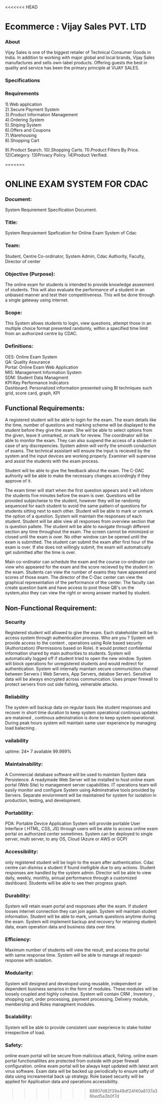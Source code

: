 <<<<<<< HEAD
# Ecommerce : Vijay Sales PVT. LTD

### About

Vijay Sales is one of the biggest retailer of Technical Consumer Goods in India. In addition to working with major global and local brands, Vijay Sales manufactures and sells own-label products. Offering guests the best in quality and service has been the primary principle at VIJAY SALES.

### Specifications


### Requirements

1).Web application<br>
2).Secure Payment System<br>
3).Product Information Management<br>
4).Ordering System<br>
5).Shiping System<br>
6).Offers and Coupons<br>
7).Warehousing<br>
8).Shopping Cart

9).Product Search.
10).Shopping Carts.
11).Product Filters By Price.
12)Category.
13)Privacy Policy.
14)Product Verified.

=======
# ONLINE EXAM SYSTEM FOR CDAC

### Document:
System Requirement Specification Document.

### Title:
System Reqruiement Spefication for Online Exam System of Cdac

### Team:
Student, Centre Co-ordinator, System Admin, Cdac Authority, Faculty, Director of center

### Objective (Purpose):
The online exam for students is intended to provide knowledge assesment of students. This will also evaluate the performance of a student in an unbiased manner and test their competitiveness. This will be done through a single gateway using internet. 

### Scope:
This System allows students to login, view questions, attempt those in an multiple choice format presented randomly, within a specified time limit from an authorized centre by CDAC. 


### Definitions:
OES: Online Exam System <br>
QA:  Quality Assurance <br>
Portal: Online Exam Web Application <br>
MIS: Management Information System <br>
SDM: Student Data Managment <br>
KPI:Key Performance Indicators <br>
Dashboard: Personalized information presented using  BI techniques such grid, score card, graph, KPI <br>

## Functional Requirements:
A registered student will be able to login for the exam. The exam details like the time, number of questions and marking scheme will be displayed to the student before they give the exam. She will be able to select options from the given, leave it unmarked, or mark for review. 
The coordinator will be able to monitor the exam. They can also suspend the access of a student in case of any discrepencies. System admin will verify the smooth conduction of exams. The technical assistant will ensure the input is recieved by the system and the input devices are working properly. Examiner will supervise and assist the students with the exam process.

Student will be able to give the feedback about the exam. The C-DAC authority will be able to make the necessary changes accordingly if they approve of it.

The exam timer will start when the first question appears and it will inform the students five minutes before the exam is over. Questions will be provided subjectwise to the student, however they will be randomly sequenced for each student to avoid the same pattern of questions for students sitting next to each other. Student will be able to mark or unmark the option of a question. System will maintain the responses of each student. Student will be able view all responses from overview section that is question pallete. The student will be able to navigate through different section any time throughout the exam. The screen cannot be minimized or closed until the exam is over. No other window can be opened until the exam is submitted. The student can submit the exam after first hour of the exam is over. If she does not willingly submit, the exam will automatically get submitted after the time is over. 
    
Main co-ordinator can schedule the exam and the course co-ordinator can view who appeared for the exam and the score recieved by the student in the exam. Students can view the number of exams they have appeared and scores of those exam. The director of the C-Dac center can view the graphical representation of the performance of the center. The faculty can create question bank and have access to post those QB's on the system,also they can view the right or wrong answer marked by student.

 
## Non-Functional Requirement:

### Security
Registered student will allowed to give the exam. Each stakeholder will be to access system through authentication process. Who are you ? System will provide access to the content , operations using Role based security (Authorization) (Permissions based on Role). It would protect confidential information shared by main authorities to students. System will automatically logged off if student tried to open the new window. System will block operations for unregistered students and would redirect for authentication. System will internally maintain secure communiction channel between Servers ( Web Servers, App Servers, databse Server). Sensitive data will be always encrypted across communcation. Uses proper firewall to protect servers from out side fishing, velnerable attacks.

### Reliability
The system will backup data on regular basis like student responses and recover in short time duration to keep system operational continous updates are matained , continous adminstration is done to keep system operational. During peak hours system will maintain same user experaince by managing load balacning .

### vailability
uptime: 24* 7 available 99.999%

### Maintainability:
A Commercial database software will be used to maintain System data Persistence. A readymade Web Server will be installed to host online exam portal (Web Site) to management server capabilities. IT operations team will easily monitor and configure System using Adminstrative tools provided by Servers. Separate enviornment will be maintained for system for isolation in production, testing, and development.

### Portablility:
PDA: Portable Device Application System will provide portable User Interface ( HTML, CSS, JS) through users will be able to access online exam portal on authorized center sometimes. System can be deployed to single server, multi server, to any OS, Cloud (Azure or AWS or GCP)

### Accessibility:
only registered student will be login to the exam after authentication. Cdac centre can dismiss a student if found inelligible due to any actions. Student responses are handled by the system admin. Director will be able to view daily, weekly, monthly, annual performance through a customized dashboard. Students will be able to see their progress graph.

### Durability:
System will retain exam portal and responses after the exam. If student looses internet connection they can join again. System will maintain student information. Student will be able to mark, unmark questions anytime during the exam. System will implement backup and recovery for retaining student data, exam operation data and business data over time.

### Efficiency:
Maximum number of students will view the result, and access the portal with same response time. System will be able to manage all request-response with isolation.

### Modularity:
System will designed and developed using reusable, independent or dependent business senarios in the form of modules. These modules will be loosely coupled and highly cohesive. System will contain CRM , Inventory , shopping cart, order processing, payment processing, Delivery module, membership and Roles managment modules.

### Scalability:
System will be able to provide consistent user exeprience to stake holder irrespective of load.

### Safety:
online exam portal will be secure from malicious attack, fishing. online exam portal functionalilites are protected from outside with prper firewall configuration. online exam portal will be always kept updated with latest anit virus software. Exam data will be backed up periodically to ensure safty of data using increamental back up strategy. Role based security will be applied for Application data and operations accessibility.
>>>>>>> 88807d82f39a48df24f40a8137a36bed5a3b0f7d
